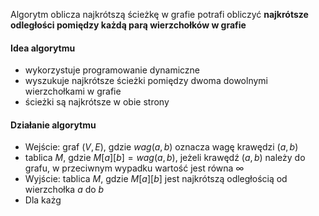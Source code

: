 Algorytm oblicza najkrótszą ścieżkę w grafie
potrafi obliczyć **najkrótsze odległości pomiędzy każdą parą wierzchołków w grafie**

#### Idea algorytmu
- wykorzystuje programowanie dynamiczne
- wyszukuje najkrótsze ścieżki pomiędzy dwoma dowolnymi wierzchołkami w grafie
- ścieżki są najkrótsze w obie strony
#### Działanie algorytmu
- Wejście: graf $(V,E)$, gdzie $wag(a,b)$ oznacza wagę krawędzi $(a,b)$
- tablica $M$, gdzie $M[a][b]=wag(a,b)$, jeżeli krawędź $(a,b)$ należy do grafu, w przeciwnym wypadku wartość jest równa $∞$
- Wyjście: tablica $M$, gdzie $M[a][b]$ jest najkrótszą odległością od wierzchołka $a$ do $b$
- Dla każg